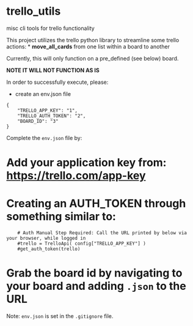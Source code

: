 # trello_utils

misc cli tools for trello functionality

This project utilizes the trello python library to streamline some trello actions:
    * **move_all_cards** from one list within a board to another

Currently, this will only function on a pre_defined (see below) board.

**NOTE IT WILL NOT FUNCTION AS IS**

In order to successfully execute, please:
* create an env.json file

```
{
    "TRELLO_APP_KEY": "1",
    "TRELLO_AUTH_TOKEN": "2",
    "BOARD_ID": "3"
}
```

Complete the `env.json` file by:
# Add your application key from: https://trello.com/app-key
# Creating an AUTH_TOKEN through something similar to:
```
    # Auth Manual Step Required: Call the URL printed by below via your browser, while logged in
    #trello = TrelloApi( config["TRELLO_APP_KEY"] )
    #get_auth_token(trello)
```
# Grab the board id by navigating to your board and adding `.json` to the URL

Note: `env.json` is set in the `.gitignore` file.
